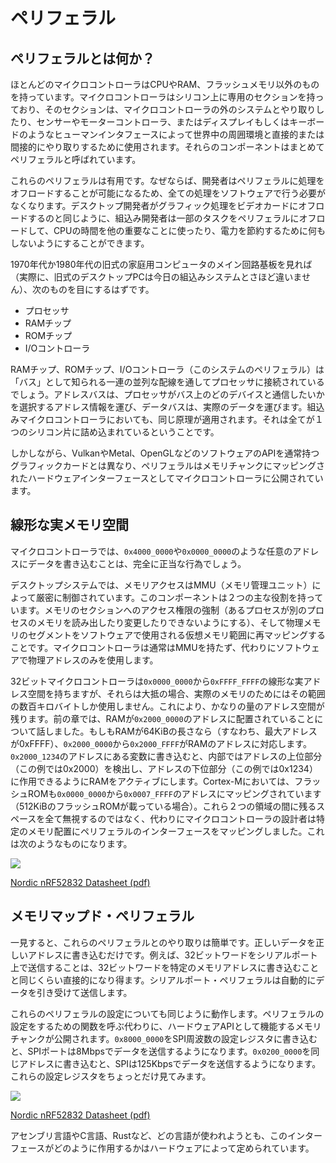 <!-- # Peripherals -->

# ペリフェラル

<!-- ## What are Peripherals? -->

## ペリフェラルとは何か？

<!--
Most Microcontrollers have more than just a CPU, RAM, or Flash Memory - they contain sections of silicon which are used for interacting with systems outside of the microcontroller, as well as directly and indirectly interacting with their surroundings in the world via sensors, motor controllers, or human interfaces such as a display or keyboard. These components are collectively known as Peripherals.
-->

ほとんどのマイクロコントローラはCPUやRAM、フラッシュメモリ以外のものを持っています。マイクロコントローラはシリコン上に専用のセクションを持っており、そのセクションは、マイクロコントローラの外のシステムとやり取りしたり、センサーやモーターコントローラ、またはディスプレイもしくはキーボードのようなヒューマンインタフェースによって世界中の周囲環境と直接的または間接的にやり取りするために使用されます。それらのコンポーネントはまとめてペリフェラルと呼ばれています。

<!--
These peripherals are useful because they allow a developer to offload processing to them, avoiding having to handle everything in software. Similar to how a desktop developer would offload graphics processing to a video card, embedded developers can offload some tasks to peripherals allowing the CPU to spend it's time doing something else important, or doing nothing in order to save power.
-->

これらのペリフェラルは有用です。なぜならば、開発者はペリフェラルに処理をオフロードすることが可能になるため、全ての処理をソフトウェアで行う必要がなくなります。デスクトップ開発者がグラフィック処理をビデオカードにオフロードするのと同じように、組込み開発者は一部のタスクをペリフェラルにオフロードして、CPUの時間を他の重要なことに使ったり、電力を節約するために何もしないようにすることができます。

<!--
If you look at the main circuit board in an old-fashioned home computer from the 1970s or 1980s (and actually, the desktop PCs of yesterday are not so far removed from the embedded systems of today) you would expect to see:
-->

1970年代か1980年代の旧式の家庭用コンピュータのメイン回路基板を見れば（実際に、旧式のデスクトップPCは今日の組込みシステムとさほど違いません）、次のものを目にするはずです。

<!--
* A processor
* A RAM chip
* A ROM chip
* An I/O controller
-->

* プロセッサ
* RAMチップ
* ROMチップ
* I/Oコントローラ

<!--
The RAM chip, ROM chip and I/O controller (the peripheral in this system) would be joined to the processor through a series of parallel traces known as a 'bus'. This bus carries address information, which selects which device on the bus the processor wishes to communicate with, and a data bus which carries the actual data. In our embedded microcontrollers, the same principles apply - it's just that everything is packed on to a single piece of silicon.
-->

RAMチップ、ROMチップ、I/Oコントローラ（このシステムのペリフェラル）は「バス」として知られる一連の並列な配線を通してプロセッサに接続されているでしょう。アドレスバスは、プロセッサがバス上のどのデバイスと通信したいかを選択するアドレス情報を運び、データバスは、実際のデータを運びます。組込みマイクロコントローラにおいても、同じ原理が適用されます。それは全てが１つのシリコン片に詰め込まれているということです。

<!--
However, unlike graphics cards, which typically have a Software API like Vulkan, Metal, or OpenGL, peripherals are exposed to our Microcontroller with a hardware interface, which is mapped to a chunk of the memory.
-->

しかしながら、VulkanやMetal、OpenGLなどのソフトウェアのAPIを通常持つグラフィックカードとは異なり、ペリフェラルはメモリチャンクにマッピングされたハードウェアインターフェースとしてマイクロコントローラに公開されています。

<!-- ## Linear and Real Memory Space -->

## 線形な実メモリ空間

<!--
On a microcontroller, writing some data to some other arbitrary address, such as `0x4000_0000` or `0x0000_0000`, may also be a completely valid action.
-->

マイクロコントローラでは、`0x4000_0000`や`0x0000_0000`のような任意のアドレスにデータを書き込むことは、完全に正当な行為でしょう。

<!--
On a desktop system, access to memory is tightly controlled by the MMU, or Memory Management Unit. This component has two major responsibilities: enforcing access permission to sections of memory (preventing one process from reading or modifying the memory of another process); and re-mapping segments of the physical memory to virtual memory ranges used in software. Microcontrollers do not typically have an MMU, and instead only use real physical addresses in software.
-->

デスクトップシステムでは、メモリアクセスはMMU（メモリ管理ユニット）によって厳密に制御されています。このコンポーネントは２つの主な役割を持っています。メモリのセクションへのアクセス権限の強制（あるプロセスが別のプロセスのメモリを読み出したり変更したりできないようにする）、そして物理メモリのセグメントをソフトウェアで使用される仮想メモリ範囲に再マッピングすることです。マイクロコントローラは通常はMMUを持たず、代わりにソフトウェアで物理アドレスのみを使用します。

<!--
Although 32 bit microcontrollers have a real and linear address space from `0x0000_0000`, and `0xFFFF_FFFF`, they generally only use a few hundred kilobytes of that range for actual memory. This leaves a significant amount of address space remaining. In earlier chapters, we were talking about RAM being located at address `0x2000_0000`. If our RAM was 64 KiB long (i.e. with a maximum address of 0xFFFF) then addresses `0x2000_0000` to `0x2000_FFFF` would correspond to our RAM. When we write to a variable which lives at address `0x2000_1234`, what happens internally is that some logic detects the upper portion of the address (0x2000 in this example) and then activates the RAM so that it can act upon the lower portion of the address (0x1234 in this case). On a Cortex-M we also have our Flash ROM mapped in at address `0x0000_0000` up to, say, address `0x0007_FFFF` (if we have a 512 KiB Flash ROM). Rather than ignore all remaining space between these two regions, Microcontroller designers instead mapped the interface for peripherals in certain memory locations. This ends up looking something like this:
-->

32ビットマイクロコントローラは`0x0000_0000`から`0xFFFF_FFFF`の線形な実アドレス空間を持ちますが、それらは大抵の場合、実際のメモリのためにはその範囲の数百キロバイトしか使用しません。これにより、かなりの量のアドレス空間が残ります。前の章では、RAMが`0x2000_0000`のアドレスに配置されていることについて話しました。もしもRAMが64KiBの長さなら（すなわち、最大アドレスが0xFFFF）、`0x2000_0000`から`0x2000_FFFF`がRAMのアドレスに対応します。`0x2000_1234`のアドレスにある変数に書き込むと、内部ではアドレスの上位部分（この例では0x2000）を検出し、アドレスの下位部分（この例では0x1234）に作用できるようにRAMをアクティブにします。Cortex-Mにおいては、フラッシュROMも`0x0000_0000`から`0x0007_FFFF`のアドレスにマッピングされています（512KiBのフラッシュROMが載っている場合）。これら２つの領域の間に残るスペースを全て無視するのではなく、代わりにマイクロコントローラの設計者は特定のメモリ配置にペリフェラルのインターフェースをマッピングしました。これは次のようなものになります。

![](../assets/nrf52-memory-map.png)

[Nordic nRF52832 Datasheet (pdf)]

<!-- ## Memory Mapped Peripherals -->

## メモリマップド・ペリフェラル

<!--
Interaction with these peripherals is simple at a first glance - write the right data to the correct address. For example, sending a 32 bit word over a serial port could be as direct as writing that 32 bit word to a certain memory address. The Serial Port Peripheral would then take over and send out the data automatically.
-->

一見すると、これらのペリフェラルとのやり取りは簡単です。正しいデータを正しいアドレスに書き込むだけです。例えば、32ビットワードをシリアルポート上で送信することは、32ビットワードを特定のメモリアドレスに書き込むことと同じくらい直接的になり得ます。シリアルポート・ペリフェラルは自動的にデータを引き受けて送信します。

<!--
Configuration of these peripherals works similarly. Instead of calling a function to configure a peripheral, a chunk of memory is exposed which serves as the hardware API. Write `0x8000_0000` to a SPI Frequency Configuration Register, and the SPI port will send data at 8 Megabits per second. Write `0x0200_0000` to the same address, and the SPI port will send data at 125 Kilobits per second. These configuration registers look a little bit like this:
-->

これらのペリフェラルの設定についても同じように動作します。ペリフェラルの設定をするための関数を呼ぶ代わりに、ハードウェアAPIとして機能するメモリチャンクが公開されます。`0x8000_0000`をSPI周波数の設定レジスタに書き込むと、SPIポートは8Mbpsでデータを送信するようになります。`0x0200_0000`を同じアドレスに書き込むと、SPIは125Kbpsでデータを送信するようになります。これらの設定レジスタをちょっとだけ見てみます。

![](../assets/nrf52-spi-frequency-register.png)

[Nordic nRF52832 Datasheet (pdf)]

<!--
This interface is how interactions with the hardware are made, no matter what language is used, whether that language is Assembly, C, or Rust.
-->

アセンブリ言語やC言語、Rustなど、どの言語が使われようとも、このインターフェースがどのように作用するかはハードウェアによって定められています。

[Nordic nRF52832 Datasheet (pdf)]: http://infocenter.nordicsemi.com/pdf/nRF52832_PS_v1.1.pdf

